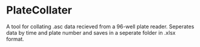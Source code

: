 # PlateCollater
A tool for collating .asc data recieved from a 96-well plate reader. Seperates data by time and plate number and saves in a seperate folder in .xlsx format.

